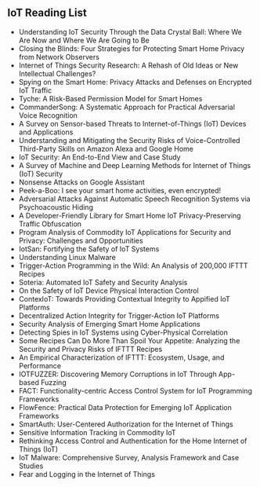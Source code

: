 <h2> IoT Reading List  </h2>

<ul>

 <li><a target="_blank" href="https://github.com/manjunath5496/IoT-Reading-List/blob/master/ioy(1).pdf" style="text-decoration:none;">Understanding IoT Security Through the Data
Crystal Ball: Where We Are Now and Where We Are Going to Be</a></li>


 <li><a target="_blank" href="https://github.com/manjunath5496/IoT-Reading-List/blob/master/ioy(2).pdf" style="text-decoration:none;">Closing the Blinds: Four Strategies for Protecting Smart Home Privacy from Network Observers</a></li>

<li><a target="_blank" href="https://github.com/manjunath5496/IoT-Reading-List/blob/master/ioy(3).pdf" style="text-decoration:none;">Internet of Things Security Research:
A Rehash of Old Ideas or New Intellectual Challenges?</a></li>
 <li><a target="_blank" href="https://github.com/manjunath5496/IoT-Reading-List/blob/master/ioy(4).pdf" style="text-decoration:none;">Spying on the Smart Home: Privacy Attacks
and Defenses on Encrypted IoT Traffic</a></li>                              
<li><a target="_blank" href="https://github.com/manjunath5496/IoT-Reading-List/blob/master/ioy(5).pdf" style="text-decoration:none;">Tyche: A Risk-Based Permission Model
for Smart Homes</a></li>
<li><a target="_blank" href="https://github.com/manjunath5496/IoT-Reading-List/blob/master/ioy(6).pdf" style="text-decoration:none;">CommanderSong: A Systematic Approach for Practical Adversarial Voice Recognition</a></li>
 <li><a target="_blank" href="https://github.com/manjunath5496/IoT-Reading-List/blob/master/ioy(7).pdf" style="text-decoration:none;">A Survey on Sensor-based Threats to
Internet-of-Things (IoT) Devices and Applications</a></li>

 <li><a target="_blank" href="https://github.com/manjunath5496/IoT-Reading-List/blob/master/ioy(8).pdf" style="text-decoration:none;"> Understanding and Mitigating the Security Risks of Voice-Controlled Third-Party Skills on Amazon Alexa and Google Home</a></li>
   <li><a target="_blank" href="https://github.com/manjunath5496/IoT-Reading-List/blob/master/ioy(9).pdf" style="text-decoration:none;">
IoT Security: An End-to-End View and Case Study </a></li>
  
   
 <li><a target="_blank" href="https://github.com/manjunath5496/IoT-Reading-List/blob/master/ioy(10).pdf" style="text-decoration:none;">A Survey of Machine and Deep Learning
Methods for Internet of Things (IoT) Security</a></li>                              
<li><a target="_blank" href="https://github.com/manjunath5496/IoT-Reading-List/blob/master/ioy(11).pdf" style="text-decoration:none;">Nonsense Attacks on Google Assistant</a></li>
<li><a target="_blank" href="https://github.com/manjunath5496/IoT-Reading-List/blob/master/ioy(12).pdf" style="text-decoration:none;">Peek-a-Boo: I see your smart home activities, even encrypted!</a></li>
<li><a target="_blank" href="https://github.com/manjunath5496/IoT-Reading-List/blob/master/ioy(13).pdf" style="text-decoration:none;">Adversarial Attacks Against Automatic Speech Recognition Systems via Psychoacoustic Hiding</a></li>

<li><a target="_blank" href="https://github.com/manjunath5496/IoT-Reading-List/blob/master/ioy(14).pdf" style="text-decoration:none;">A Developer-Friendly Library for Smart Home IoT Privacy-Preserving Traffic Obfuscation</a></li>
                              
<li><a target="_blank" href="https://github.com/manjunath5496/IoT-Reading-List/blob/master/ioy(15).pdf" style="text-decoration:none;">Program Analysis of Commodity IoT Applications for Security and Privacy: Challenges and Opportunities</a></li>

<li><a target="_blank" href="https://github.com/manjunath5496/IoT-Reading-List/blob/master/ioy(16).pdf" style="text-decoration:none;">IotSan: Fortifying the Safety of IoT Systems</a></li>

  <li><a target="_blank" href="https://github.com/manjunath5496/IoT-Reading-List/blob/master/ioy(17).pdf" style="text-decoration:none;">
Understanding Linux Malware</a></li>   
  
<li><a target="_blank" href="https://github.com/manjunath5496/IoT-Reading-List/blob/master/ioy(18).pdf" style="text-decoration:none;">Trigger-Action Programming in the Wild:
An Analysis of 200,000 IFTTT Recipes</a></li> 

  
<li><a target="_blank" href="https://github.com/manjunath5496/IoT-Reading-List/blob/master/ioy(19).pdf" style="text-decoration:none;">Soteria: Automated IoT Safety
and Security Analysis</a></li> 

<li><a target="_blank" href="https://github.com/manjunath5496/IoT-Reading-List/blob/master/ioy(20).pdf" style="text-decoration:none;"> On the Safety of IoT Device Physical Interaction Control</a></li>

<li><a target="_blank" href="https://github.com/manjunath5496/IoT-Reading-List/blob/master/ioy(21).pdf" style="text-decoration:none;">ContexIoT: Towards Providing Contextual Integrity to Appified IoT Platforms</a></li>
<li><a target="_blank" href="https://github.com/manjunath5496/IoT-Reading-List/blob/master/ioy(22).pdf" style="text-decoration:none;">Decentralized Action Integrity
for Trigger-Action IoT Platforms</a></li> 
 <li><a target="_blank" href="https://github.com/manjunath5496/IoT-Reading-List/blob/master/ioy(23).pdf" style="text-decoration:none;"> Security Analysis of Emerging Smart Home Applications</a></li> 
 

   <li><a target="_blank" href="https://github.com/manjunath5496/IoT-Reading-List/blob/master/ioy(24).pdf" style="text-decoration:none;">Detecting Spies in IoT Systems using
Cyber-Physical Correlation</a></li>
 
   <li><a target="_blank" href="https://github.com/manjunath5496/IoT-Reading-List/blob/master/ioy(25).pdf" style="text-decoration:none;">Some Recipes Can Do More Than Spoil Your Appetite: Analyzing the Security and Privacy Risks of IFTTT Recipes</a></li>                              
 <li><a target="_blank" href="https://github.com/manjunath5496/IoT-Reading-List/blob/master/ioy(26).pdf" style="text-decoration:none;">An Empirical Characterization of IFTTT:
Ecosystem, Usage, and Performance</a></li>
 <li><a target="_blank" href="https://github.com/manjunath5496/IoT-Reading-List/blob/master/ioy(27).pdf" style="text-decoration:none;">IOTFUZZER: Discovering Memory Corruptions in IoT Through App-based Fuzzing</a></li>
   
 
   <li><a target="_blank" href="https://github.com/manjunath5496/IoT-Reading-List/blob/master/ioy(28).pdf" style="text-decoration:none;">FACT: Functionality-centric Access Control System for IoT Programming Frameworks</a></li>
 
   <li><a target="_blank" href="https://github.com/manjunath5496/IoT-Reading-List/blob/master/ioy(29).pdf" style="text-decoration:none;">FlowFence: Practical Data Protection for Emerging IoT Application Frameworks</a></li>                              

  <li><a target="_blank" href="https://github.com/manjunath5496/IoT-Reading-List/blob/master/ioy(30).pdf" style="text-decoration:none;">SmartAuth: User-Centered Authorization for the Internet of Things</a></li>
 
   <li><a target="_blank" href="https://github.com/manjunath5496/IoT-Reading-List/blob/master/ioy(31).pdf" style="text-decoration:none;">Sensitive Information Tracking in Commodity IoT</a></li> 
    <li><a target="_blank" href="https://github.com/manjunath5496/IoT-Reading-List/blob/master/ioy(32).pdf" style="text-decoration:none;">Rethinking Access Control and Authentication for the Home Internet of Things (IoT)</a></li> 

   <li><a target="_blank" href="https://github.com/manjunath5496/IoT-Reading-List/blob/master/ioy(33).pdf" style="text-decoration:none;">IoT Malware: Comprehensive Survey, Analysis Framework and Case Studies</a></li>                              

  <li><a target="_blank" href="https://github.com/manjunath5496/IoT-Reading-List/blob/master/ioy(34).pdf" style="text-decoration:none;">Fear and Logging in the Internet of Things</a></li> 
 
  </ul>
